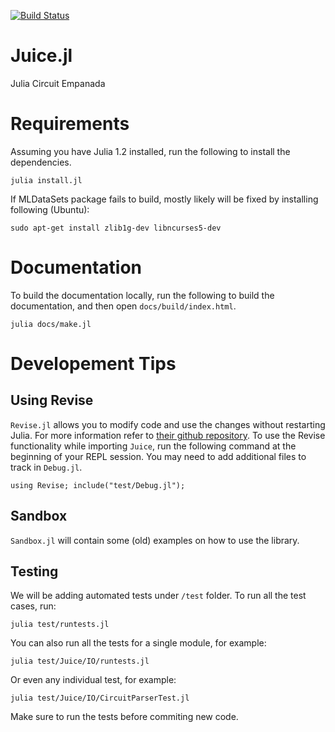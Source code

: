 [![Build Status](https://travis-ci.com/UCLA-StarAI/Juice.jl.svg?token=WqP1S31vh9msACoVUepf&branch=master)](https://travis-ci.com/UCLA-StarAI/Juice.jl)

# Juice.jl
Julia Circuit Empanada


# Requirements

Assuming you have Julia 1.2 installed, run the following to install the dependencies.

 ``julia install.jl``

If MLDataSets package fails to build, mostly likely will be fixed by installing following (Ubuntu):

  ``sudo apt-get install zlib1g-dev libncurses5-dev``

# Documentation

To build the documentation locally, run the following to build the documentation, and then open `docs/build/index.html`.

    julia docs/make.jl




# Developement Tips

## Using Revise

`Revise.jl` allows you to modify code and use the changes without restarting Julia. For more information refer to [their github repository](https://github.com/timholy/Revise.jl).
 To use the Revise functionality while importing `Juice`, run the following command at the beginning of your REPL session. You may need to add additional files to track in `Debug.jl`.

    using Revise; include("test/Debug.jl");


## Sandbox

`Sandbox.jl` will contain some (old) examples on how to use the library.

## Testing

We will be adding automated tests under `/test` folder. To run all the test cases, run:

    julia test/runtests.jl

You can also run all the tests for a single module, for example:

    julia test/Juice/IO/runtests.jl

Or even any individual test, for example:

    julia test/Juice/IO/CircuitParserTest.jl

Make sure to run the tests before commiting new code.
